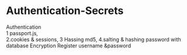 # Authentication-Secrets
Authentication  
1 passport.js,  
2.cookies & sessions,
3 Hassing  md5,	
4.salting & hashing password with database Encryption Register username &password
